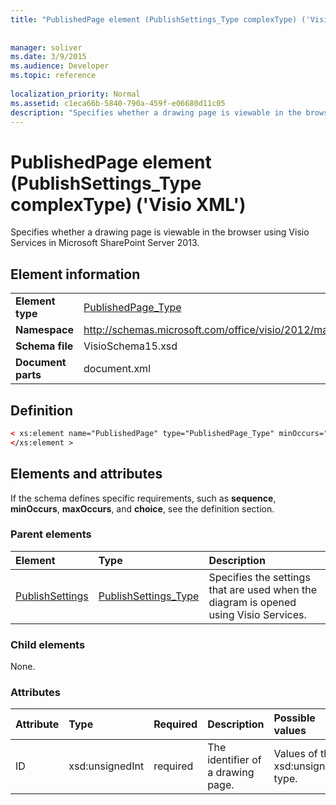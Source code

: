 ```yaml
---
title: "PublishedPage element (PublishSettings_Type complexType) ('Visio XML')"
 
 
manager: soliver
ms.date: 3/9/2015
ms.audience: Developer
ms.topic: reference
 
localization_priority: Normal
ms.assetid: c1eca66b-5840-790a-459f-e06680d11c05
description: "Specifies whether a drawing page is viewable in the browser using Visio Services in Microsoft SharePoint Server 2013."
---
```


# PublishedPage element (PublishSettings_Type complexType) ('Visio XML')

Specifies whether a drawing page is viewable in the browser using Visio Services in Microsoft SharePoint Server 2013.
  
## Element information

|||
|:-----|:-----|
|**Element type** <br/> |[PublishedPage_Type](publishedpage_type-complextypevisio-xml.md) <br/> |
|**Namespace** <br/> |http://schemas.microsoft.com/office/visio/2012/main  <br/> |
|**Schema file** <br/> |VisioSchema15.xsd  <br/> |
|**Document parts** <br/> |document.xml  <br/> |
   
## Definition

```XML
< xs:element name="PublishedPage" type="PublishedPage_Type" minOccurs="0" maxOccurs="unbounded" >
</xs:element >
```

## Elements and attributes

If the schema defines specific requirements, such as **sequence**, **minOccurs**, **maxOccurs**, and **choice**, see the definition section. 
  
### Parent elements

|**Element**|**Type**|**Description**|
|:-----|:-----|:-----|
|[PublishSettings](publishsettings-element-visiodocument_type-complextypevisio-xml.md) <br/> |[PublishSettings_Type](publishsettings_type-complextypevisio-xml.md) <br/> |Specifies the settings that are used when the diagram is opened using Visio Services.  <br/> |
   
### Child elements

None.
  
### Attributes

|**Attribute**|**Type**|**Required**|**Description**|**Possible values**|
|:-----|:-----|:-----|:-----|:-----|
|ID  <br/> |xsd:unsignedInt  <br/> |required  <br/> |The identifier of a drawing page.  <br/> |Values of the xsd:unsignedInt type.  <br/> |
   

